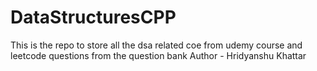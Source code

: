 # DataStructuresCPP
This is the repo to store all the dsa related coe from udemy course and leetcode questions from the question bank 
Author - Hridyanshu Khattar
